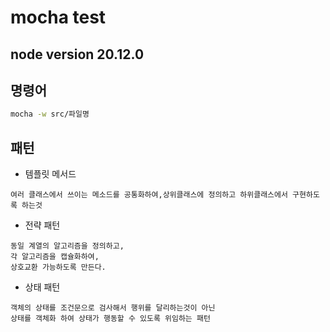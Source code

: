 # mocha test

## node version 20.12.0

## 명령어

```bash
mocha -w src/파일명
```

## 패턴

- 템플릿 메서드

```
여러 클래스에서 쓰이는 메소드를 공통화하여,상위클래스에 정의하고 하위클래스에서 구현하도록 하는것
```

- 전략 패턴

```
동일 계열의 알고리즘을 정의하고,
각 알고리즘을 캡슐화하여,
상호교환 가능하도록 만든다.
```

- 상태 패턴

```
객체의 상태를 조건문으로 검사해서 행위를 달리하는것이 아닌
상태를 객체화 하여 상태가 행동할 수 있도록 위임하는 패턴
```
